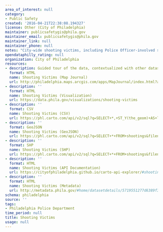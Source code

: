 ```yaml
---
area_of_interest: null
category:
- Public Safety
created: '2016-04-21T22:38:08.194327'
license: Other (City of Philadelphia)
maintainer: publicsafetygis@phila.gov
maintainer_email: publicsafetygis@phila.gov
maintainer_link: null
maintainer_phone: null
notes: "City-wide shooting victims, including Police Officer-involved shootings"
opendataphilly_rating: null
organization: City of Philadelphia
resources:
- description: Guided tour of the data, contextualized with other datasets
  format: HTML
  name: Shooting Victims (Map Journal)
  url: http://philadelphia.maps.arcgis.com/apps/MapJournal/index.html?appid=d498be2dde18426193679f5e9ce0e6e5
- description: ''
  format: HTML
  name: Shooting Victims (Visualization)
  url: https://data.phila.gov/visualizations/shooting-victims
- description: ''
  format: CSV
  name: Shooting Victims (CSV)
  url: https://phl.carto.com/api/v2/sql?q=SELECT+*,+ST_Y(the_geom)+AS+lat,+ST_X(the_geom)+AS+lng+FROM+shootings&filename=shootings&format=csv&skipfields=cartodb_id
- description: ''
  format: GeoJSON
  name: Shooting Victims (GeoJSON)
  url: https://phl.carto.com/api/v2/sql?q=SELECT+*+FROM+shootings&filename=shootings&format=geojson&skipfields=cartodb_id
- description: ''
  format: SHP
  name: Shooting Victims (SHP)
  url: https://phl.carto.com/api/v2/sql?q=SELECT+*+FROM+shootings&filename=shootings&format=shp&skipfields=cartodb_id
- description: ''
  format: HTML
  name: Shooting Victims (API Documentation)
  url: https://cityofphiladelphia.github.io/carto-api-explorer/#shootings
- description: ''
  format: HTML
  name: Shooting Victims (Metadata)
  url: http://metadata.phila.gov/#home/datasetdetails/5719551277d6389f3005a610/representationdetails/5719551277d6389f3005a614/
schema: philadelphia
source: ''
tags:
- Philadelphia Police Department
time_period: null
title: Shooting Victims
usage: null
---
```

